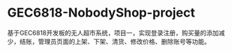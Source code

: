 # GEC6818-NobodyShop-project
基于GEC6818开发板的无人超市系统，项目一，实现登录注册，购买量的添加减少，结账，管理员页面的上架、下架、清货、修改价格、删除账号等功能。
